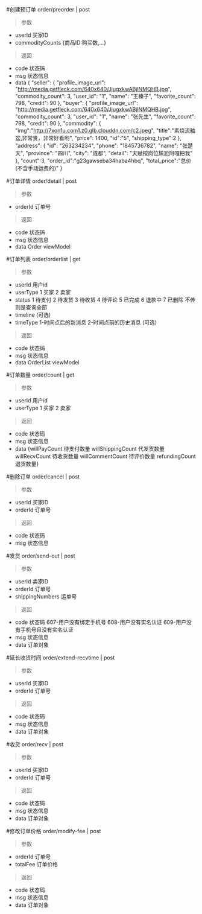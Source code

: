#创建预订单
order/preorder | post
> 参数
* userId 买家ID
* commodityCounts {商品ID:购买数,...}

> 返回  
* code 状态码
* msg 状态信息
* data {
        "seller": {
            "profile_image_url": "http://media.getfleck.com/640x640/JjugxkwABjlNMQHB.jpg",
            "commodity_count": 3,
            "user_id": "1",
            "name": "王榛子",
            "favorite_count": 798,
            "credit": 90
        },
        "buyer": {
            "profile_image_url": "http://media.getfleck.com/640x640/JjugxkwABjlNMQHB.jpg",
            "commodity_count": 3,
            "user_id": "1",
            "name": "张先生",
            "favorite_count": 798,
            "credit": 90
        },
        "commodity": {
            "img":"http://7xon1u.com1.z0.glb.clouddn.com/c2.jpeg",
            "title":"素烧流釉盆,非常贵，非常好看哟",
            "price": 1400,
            "id":"5",
            "shipping_type":2
        },
        "address": {
            "id": "263234234",
            "phone": "1845736782",
            "name": "张楚天",
            "province": "四川",
            "city": "成都",
            "detail": "天赋按岗位尴尬阿嘎把我"
        },
        "count":3,
        "order_id":"g23gawseba34haba4hbq",
        "total_price":"总价(不含手动运费的)"
  }

#订单详情
order/detail | post
> 参数  
* orderId 订单号

> 返回  
* code 状态码
* msg 状态信息
* data Order viewModel

#订单列表
order/orderlist | get
> 参数  
* userId 用户id
* userType 1 买家 2 卖家
* status 1 待支付 2 待发货 3 待收货 4 待评论 5 已完成 6 退款中 7 已删除  不传则是查询全部
* timeline (可选)
* timeType 1-时间点后的新消息 2-时间点前的历史消息 (可选)

> 返回  
* code 状态码
* msg 状态信息
* data OrderList viewModel

#订单数量
order/count | get
> 参数  
* userId 用户id
* userType 1 买家 2 卖家

> 返回  
* code 状态码
* msg 状态信息
* data {willPayCount 待支付数量  willShippingCount 代发货数量 willRecvCount 待收货数量  willCommentCount 待评价数量
refundingCount 退货数量}

#删除订单
order/cancel | post
> 参数  
* userId 买家ID
* orderId 订单号

> 返回  
* code 状态码
* msg 状态信息

#发货
order/send-out | post
> 参数
* userId 卖家ID  
* orderId 订单号
* shippingNumbers 运单号

> 返回  
* code 状态码 607-用户没有绑定手机号 608-用户没有实名认证 609-用户没有手机号且没有实名认证
* msg 状态信息
* data 订单对象

#延长收货时间
order/extend-recvtime | post
> 参数  
* userId 买家ID
* orderId 订单号

> 返回  
* code 状态码
* msg 状态信息
* data 订单对象


#收货
order/recv | post
> 参数  
* userId 买家ID
* orderId 订单号

> 返回  
* code 状态码
* msg 状态信息
* data 订单对象

#修改订单价格
order/modify-fee | post
> 参数  
* orderId 订单号
* totalFee 订单价格

> 返回  
* code 状态码
* msg 状态信息
* data 订单对象
